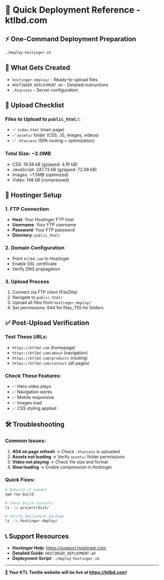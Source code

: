 # 🚀 Quick Deployment Reference - ktlbd.com

## ⚡ One-Command Deployment Preparation
```bash
./deploy-hostinger.sh
```

## 📁 What Gets Created
- `hostinger-deploy/` - Ready-to-upload files
- `HOSTINGER_DEPLOYMENT.md` - Detailed instructions
- `.htaccess` - Server configuration

## 🎯 Upload Checklist

### Files to Upload to `public_html/`:
- ✅ `index.html` (main page)
- ✅ `assets/` folder (CSS, JS, images, videos)
- ✅ `.htaccess` (SPA routing + optimization)

### Total Size: ~2.0MB
- CSS: 19.58 kB (gzipped: 4.19 kB)
- JavaScript: 247.73 kB (gzipped: 72.08 kB)
- Images: ~1.5MB (optimized)
- Video: 148 kB (compressed)

## 🔧 Hostinger Setup

### 1. FTP Connection
- **Host**: Your Hostinger FTP host
- **Username**: Your FTP username  
- **Password**: Your FTP password
- **Directory**: `public_html/`

### 2. Domain Configuration
- Point `ktlbd.com` to Hostinger
- Enable SSL certificate
- Verify DNS propagation

### 3. Upload Process
1. Connect via FTP client (FileZilla)
2. Navigate to `public_html/`
3. Upload all files from `hostinger-deploy/`
4. Set permissions: 644 for files, 755 for folders

## ✅ Post-Upload Verification

### Test These URLs:
- `https://ktlbd.com` (homepage)
- `https://ktlbd.com/about` (navigation)
- `https://ktlbd.com/products` (routing)
- `https://ktlbd.com/contact` (all pages)

### Check These Features:
- ✅ Hero video plays
- ✅ Navigation works
- ✅ Mobile responsive
- ✅ Images load
- ✅ CSS styling applied

## 🛠️ Troubleshooting

### Common Issues:
1. **404 on page refresh** → Check `.htaccess` is uploaded
2. **Assets not loading** → Verify `assets/` folder permissions
3. **Video not playing** → Check file size and format
4. **Slow loading** → Enable compression in Hostinger

### Quick Fixes:
```bash
# Rebuild if needed
npm run build

# Check build contents
ls -la project/dist/

# Verify deployment package
ls -la hostinger-deploy/
```

## 📞 Support Resources
- **Hostinger Help**: https://support.hostinger.com
- **Detailed Guide**: `HOSTINGER_DEPLOYMENT.md`
- **Deployment Script**: `./deploy-hostinger.sh`

---

**🎉 Your KTL Textile website will be live at https://ktlbd.com!**
